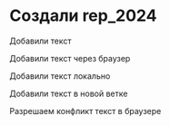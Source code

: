 ﻿# Создали rep_2024

Добавили текст

Добавили текст через браузер


Добавили текст локально

Добавили текст в новой ветке

Разрешаем конфликт текст в браузере
